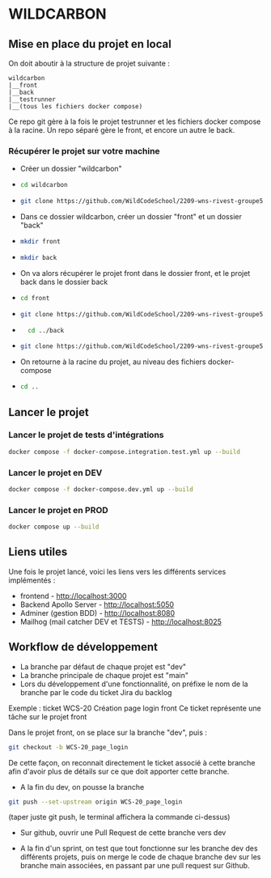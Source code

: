 # WILDCARBON

## Mise en place du projet en local

On doit aboutir à la structure de projet suivante :

```
wildcarbon
|__front
|__back
|__testrunner
|__(tous les fichiers docker compose)
```

Ce repo git gère à la fois le projet testrunner et les fichiers docker compose à la racine.
Un repo séparé gère le front, et encore un autre le back.

### Récupérer le projet sur votre machine

- Créer un dossier "wildcarbon"
- ```bash
  cd wildcarbon
  ```

- ```bash
  git clone https://github.com/WildCodeSchool/2209-wns-rivest-groupe5-root.git .
  ```
- Dans ce dossier wildcarbon, créer un dossier "front" et un dossier "back"
- ```bash
  mkdir front
  ```
- ```bash
  mkdir back
  ```
- On va alors récupérer le projet front dans le dossier front, et le projet back dans le dossier back
- ```bash
  cd front
  ```
- ```bash
  git clone https://github.com/WildCodeSchool/2209-wns-rivest-groupe5-front.git .
  ```
- ```bash
    cd ../back
  ```
- ```bash
  git clone https://github.com/WildCodeSchool/2209-wns-rivest-groupe5-back.git .
  ```
- On retourne à la racine du projet, au niveau des fichiers docker-compose

- ```bash
  cd ..
  ```

## Lancer le projet

### Lancer le projet de tests d'intégrations

```bash
docker compose -f docker-compose.integration.test.yml up --build
```

### Lancer le projet en DEV

```bash
docker compose -f docker-compose.dev.yml up --build
```

### Lancer le projet en PROD

```bash
docker compose up --build
```

## Liens utiles

Une fois le projet lancé, voici les liens vers les différents services implémentés :

- frontend - [http://localhost:3000](http://localhost:3000)
- Backend Apollo Server - [http://localhost:5050](http://localhost:5050)
- Adminer (gestion BDD) - [http://localhost:8080](http://localhost:8080)
- Mailhog (mail catcher DEV et TESTS) - [http://localhost:8025](http://localhost:8025)

## Workflow de développement

- La branche par défaut de chaque projet est "dev"
- La branche principale de chaque projet est "main"
- Lors du développement d'une fonctionnalité, on préfixe le nom de la branche par le code du ticket Jira du backlog

Exemple : ticket WCS-20 Création page login front
Ce ticket représente une tâche sur le projet front

Dans le projet front, on se place sur la branche "dev", puis :

```bash
git checkout -b WCS-20_page_login
```

De cette façon, on reconnait directement le ticket associé à cette branche afin d'avoir plus de détails sur ce que doit apporter cette branche.

- A la fin du dev, on pousse la branche

```bash
git push --set-upstream origin WCS-20_page_login
```

(taper juste git push, le terminal affichera la commande ci-dessus)

- Sur github, ouvrir une Pull Request de cette branche vers dev

- A la fin d'un sprint, on test que tout fonctionne sur les branche dev des différents projets, puis on merge le code de chaque branche dev sur les branche main associées, en passant par une pull request sur Github.
